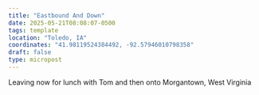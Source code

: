 ```yaml
---
title: "Eastbound And Down"
date: 2025-05-21T08:08:07-0500
tags: template
location: "Toledo, IA"
coordinates: "41.98119524384492, -92.57946010798358"
draft: false
type: micropost
---
```

Leaving now for lunch with Tom and then onto Morgantown, West Virginia
